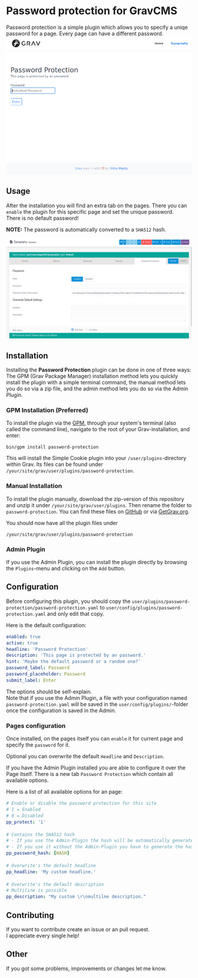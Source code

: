 # Password protection for GravCMS
Password protection is a simple plugin which allows you to specify a uniqe password for a page. Every page can have a different password.
![Password protection](assets/README.jpg)

## Usage
After the installation you will find an extra tab on the pages. There you can `enable` the plugin for this specific page and set the unique password.  
There is no default password!

**NOTE:** The password is automatically converted to a `SHA512` hash.

![Pages password protection tab](assets/pages-tab.jpg)

## Installation

Installing the **Password Protection** plugin can be done in one of three ways: The GPM (Grav Package Manager) installation method lets you quickly install the plugin with a simple terminal command, the manual method lets you do so via a zip file, and the admin method lets you do so via the Admin Plugin.

### GPM Installation (Preferred)

To install the plugin via the [GPM](http://learn.getgrav.org/advanced/grav-gpm), through your system's terminal (also called the command line), navigate to the root of your Grav-installation, and enter:

    bin/gpm install password-protection

This will install the Simple Cookie plugin into your `/user/plugins`-directory within Grav. Its files can be found under `/your/site/grav/user/plugins/password-protection`.

### Manual Installation

To install the plugin manually, download the zip-version of this repository and unzip it under `/your/site/grav/user/plugins`. Then rename the folder to `password-protection`. You can find these files on [GitHub](https://github.com/tomschwarz/grav-plugin-password-protection) or via [GetGrav.org](http://getgrav.org/downloads/plugins#extras).

You should now have all the plugin files under

    /your/site/grav/user/plugins/password-protection


### Admin Plugin

If you use the Admin Plugin, you can install the plugin directly by browsing the `Plugins`-menu and clicking on the `Add` button.

## Configuration

Before configuring this plugin, you should copy the `user/plugins/password-protection/password-protection.yaml` to `user/config/plugins/password-protection.yaml` and only edit that copy.

Here is the default configuration:

```yaml
enabled: true
active: true
headline: 'Password Protection'
description: 'This page is protected by an password.'
hint: 'Maybe the default password or a random one?'
password_label: Password
password_placeholder: Password
submit_label: Enter
```

The options should be self-explain.  
Note that if you use the Admin Plugin, a file with your configuration named `password-protection.yaml` will be saved in the `user/config/plugins/`-folder once the configuration is saved in the Admin.

### Pages configuration

Once installed, on the pages itself you can `enable` it for current page and specify the `password` for it.

Optional you can overwrite the default `Headline` and `Description`.

If you have the Admin Plugin installed you are able to configure it over the Page itself.
There is a new tab `Password Protection` which contain all available options.

Here is a list of all available options for an page:

```yaml
# Enable or disable the password protection for this site
# 1 = Enabled
# 0 = Disabled
pp_protect: '1'

# Contains the SHA512 hash
# - If you use the Admin-Plugin the hash will be automatically generated on saving.
# - If you use it without the Admin-Plugin you have to generate the hash by yourself.
pp_password_hash: [HASH]

# Overwrite's the default headline
pp_headline: 'My custom headline.'

# Overwrite's the default description
# Multiline is possible
pp_description: "My custom \r\nmultilne description."
```

## Contributing

If you want to contribute create an issue or an pull request.  
I appreciate every single help!

## Other

If you got some problems, improvements or changes let me know.  

